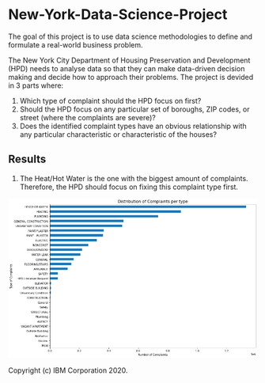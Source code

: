 # New-York-Data-Science-Project

The goal of this project is to use data science methodologies to define and formulate a real-world business problem. 

The New York City Department of Housing Preservation and Development (HPD) needs to analyse data so that they can make data-driven decision making and decide how to approach their problems. The project is devided in 3 parts where:

1. Which type of complaint should the HPD focus on first?
2. Should the HPD focus on any particular set of boroughs, ZIP codes, or street (where the complaints are severe)?
3. Does the identified complaint types have an obvious relationship with any particular characteristic or characteristic of the houses?

## Results

1. The Heat/Hot Water is the one with the biggest amount of complaints. Therefore, the HPD should focus on fixing this complaint type first.

![alt text](complaints_per_type.png)





Copyright (c) IBM Corporation 2020.
